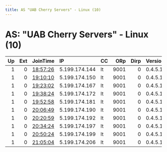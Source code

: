 ```yaml
---
title: AS "UAB Cherry Servers" - Linux (10)
---
```


# AS: "UAB Cherry Servers" - Linux (10)

|   Up |   Ext | JoinTime                                                                                              | IP            | CC   |   ORp |   Dirp | Version   | Contact   | Nickname   |   eFamMembers |
|-----:|------:|:------------------------------------------------------------------------------------------------------|:--------------|:-----|------:|-------:|:----------|:----------|:-----------|--------------:|
|    1 |     0 | [18:57:26](https://nusenu.github.io/OrNetStats/w/relay/75D3E64F3237D9C721C93DF75F13CB787AF5EF50.html) | 5.199.174.144 | lt   |  9001 |      0 | 0.4.5.10  | None      | Unnamed    |             1 |
|    1 |     0 | [19:10:10](https://nusenu.github.io/OrNetStats/w/relay/B9D24154ABF9CFB026AA331899AAEDE3FD25637A.html) | 5.199.174.150 | lt   |  9001 |      0 | 0.4.5.10  | None      | Unnamed    |             1 |
|    1 |     0 | [19:23:02](https://nusenu.github.io/OrNetStats/w/relay/674E282B26728CC5DD5096D4F2039B2797F0921B.html) | 5.199.174.167 | lt   |  9001 |      0 | 0.4.5.10  | None      | Unnamed    |             1 |
|    1 |     0 | [19:38:24](https://nusenu.github.io/OrNetStats/w/relay/B0AC3C82F8B6F261D5BA30B360EFB57B8CB527C9.html) | 5.199.174.172 | lt   |  9001 |      0 | 0.4.5.10  | None      | Unnamed    |             1 |
|    1 |     0 | [19:52:58](https://nusenu.github.io/OrNetStats/w/relay/8F9A818B5ABB9891E6DB206E652EE2AF059C3F11.html) | 5.199.174.181 | lt   |  9001 |      0 | 0.4.5.10  | None      | Unnamed    |             1 |
|    1 |     0 | [20:06:49](https://nusenu.github.io/OrNetStats/w/relay/A1A32F9A689973B26B0C517182D26616788340D9.html) | 5.199.174.190 | lt   |  9001 |      0 | 0.4.5.10  | None      | Unnamed    |             1 |
|    1 |     0 | [20:20:59](https://nusenu.github.io/OrNetStats/w/relay/6C72A6D316754DFF07999D9C771C3F0386DA41C8.html) | 5.199.174.192 | lt   |  9001 |      0 | 0.4.5.10  | None      | Unnamed    |             1 |
|    1 |     0 | [20:34:24](https://nusenu.github.io/OrNetStats/w/relay/9E4C321A742F0C6245B9151D9B31AD609F11E7A6.html) | 5.199.174.197 | lt   |  9001 |      0 | 0.4.5.10  | None      | Unnamed    |             1 |
|    1 |     0 | [20:50:24](https://nusenu.github.io/OrNetStats/w/relay/5C3872DAA875EF45450B9808B0ECEBD1DEAE563A.html) | 5.199.174.199 | lt   |  9001 |      0 | 0.4.5.10  | None      | Unnamed    |             1 |
|    1 |     0 | [21:05:04](https://nusenu.github.io/OrNetStats/w/relay/05C69E9B290C0FC940CB0BF063E60A5CCE690478.html) | 5.199.174.206 | lt   |  9001 |      0 | 0.4.5.10  | None      | Unnamed    |             1 |
